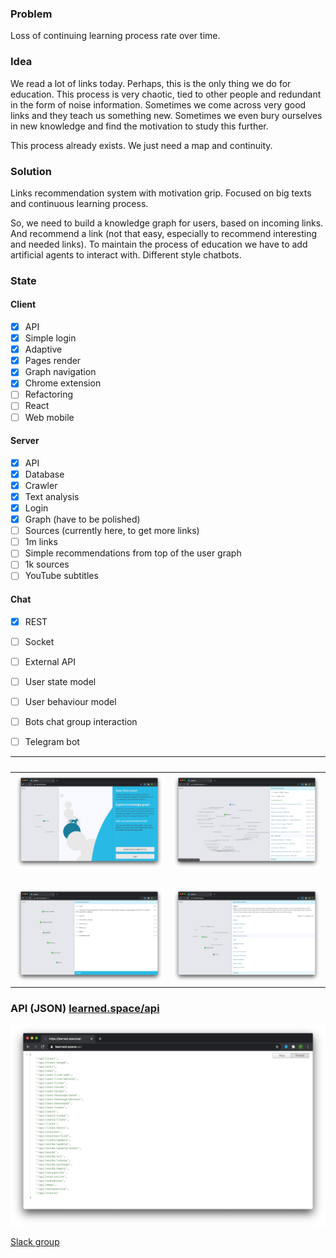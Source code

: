 ### Problem

Loss of сontinuing learning process rate over time.

### Idea

We read a lot of links today. Perhaps, this is the only thing we do for education. This process is very chaotic, tied to other people and redundant in the form of noise information. Sometimes we come across very good links and they teach us something new. Sometimes we even bury ourselves in new knowledge and find the motivation to study this further.

This process already exists. We just need a map and continuity.

### Solution

Links recommendation system with motivation grip. Focused on big texts and continuous learning process.

So, we need to build a knowledge graph for users, based on incoming links. And recommend a link (not that easy, especially to recommend interesting and needed links). To maintain the process of education we have to add artificial agents to interact with. Different style chatbots.

### State

#### Client
- [x] API
- [x] Simple login
- [x] Adaptive
- [x] Pages render
- [x] Graph navigation
- [x] Chrome extension
- [ ] Refactoring
- [ ] React
- [ ] Web mobile

#### Server
- [x] API
- [x] Database
- [x] Crawler
- [x] Text analysis
- [x] Login
- [x] Graph (have to be polished)
- [ ] Sources (currently here, to get more links)
- [ ] 1m links
- [ ] Simple recommendations from top of the user graph
- [ ] 1k sources
- [ ] YouTube subtitles

#### Chat
- [x] REST
- [ ] Socket
- [ ] External API
- [ ] User state model
- [ ] User behaviour model
- [ ] Bots chat group interaction
- [ ] Telegram bot


&nbsp; | &nbsp;
--- | ---
![Login](./.screenshots/login.png)|![Mine](./.screenshots/mine.png)
&nbsp; | &nbsp;
![Chat](./.screenshots/chat.png)|![Graph](./.screenshots/graph.png)

### API (JSON) [learned.space/api](https://learned.space/api)
![API](./.screenshots/api.png)

[Slack group](https://join.slack.com/t/learned-space/shared_invite/zt-fzh0h5jm-dIZfO2e4kVZzA7UrnDJj6A)
